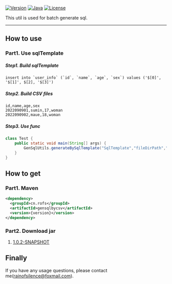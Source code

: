 
[![Version](https://img.shields.io/badge/Version-1.0.2-ff69b4)](https://github.com/maue-opensource/gensqlbycsv/releases)
[![Java](https://img.shields.io/badge/Java-1.8%2B-green)](https://www.openlogic.com/openjdk-downloads)
[![License](https://img.shields.io/badge/License-MIT-green)](https://opensource.org/licenses/MIT)

This util is used for batch generate sql.

---

## How to use

### Part1. Use sqlTemplate

##### Step1. Build sqlTemplate

```mysql
insert into `user_info` (`id`, `name`, `age`, `sex`) values ('$[0]', '$[1]', $[2], '$[3]')
```

##### Step2. Build CSV files

```csv
id,name,age,sex
2022090901,sumin,17,woman
2022090902,maue,18,woman
```

##### Step3. Use func

```Java
class Test {
    public static void main(String[] args) {
        GenSqlUtils.generateBySqlTemplate("SqlTemplate","fileDirPath","dataFileName");        
    }
}
```

## How to get

### Part1. Maven

```xml
<dependency>
  <groupId>cn.rofs</groupId>
  <artifactId>gensqlbycsv</artifactId>
  <version>{version}</version>
</dependency>
```

### Part2. Download jar

1. [1.0.2-SNAPSHOT](https://github.com/maue-opensource/gensqlbycsv/releases/download/untagged-d2777fbe4ef156ae4d99/gensqlbycsv-1.0.2.jar)

[//]: # (2. [1.0.1-release]&#40;https://github.com/maue-opensource/gensqlbycsv/releases/download/v1.0.1/gensqlbycsv-1.0.1.jar&#41;)

## Finally

If you have any usage questions, please contact me(<rainofsilence@foxmail.com>).

